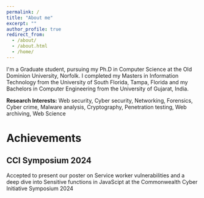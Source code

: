 ```yaml
---
permalink: /
title: "About me"
excerpt: ""
author_profile: true
redirect_from: 
  - /about/
  - /about.html
  - /home/
---
```


I'm a Graduate student, pursuing my Ph.D in Computer Science at the Old Dominion University, Norfolk. I completed my Masters in Information Technology from the University of South Florida, Tampa, Florida and my Bachelors in Computer Engineering from the University of Gujarat, India.

**Research Interests:** Web security, Cyber security, Networking, Forensics, Cyber crime, Malware analysis, Cryptography, Penetration testing, Web archiving, Web Science


# Achievements
## CCI Symposium 2024
Accepted to present our poster on Service worker vulnerabilities and a deep dive into Sensitive functions in JavaScipt at the Commonwealth Cyber Initiative Symposium 2024


